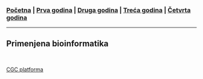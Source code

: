 ### [Početna](../README.md) | [Prva godina](../main_pages/prva.md) | [Druga godina](../main_pages/druga.md) | [Treća godina](../main_pages/treca.md) | [Četvrta godina](../main_pages/cetvrta.md)

---

## Primenjena bioinformatika

<br>

[CGC platforma](https://cgc.sbgenomics.com/home)
